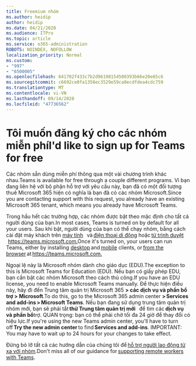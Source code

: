 ```yaml
---
title: Freemium nhóm
ms.author: heidip
author: heidip
ms.date: 04/21/2020
ms.audience: ITPro
ms.topic: article
ms.service: o365-administration
ROBOTS: NOINDEX, NOFOLLOW
localization_priority: Normal
ms.custom:
- "997"
- "6500005"
ms.openlocfilehash: 641702f433c7b2d96198154500393b66e20e65c6
ms.sourcegitcommit: c6692ce0fa1358ec3529e59ca0ecdfdea4cdc759
ms.translationtype: MT
ms.contentlocale: vi-VN
ms.lasthandoff: 09/14/2020
ms.locfileid: "47736562"
---
```

# <a name="id-like-to-sign-up-for-teams-for-free"></a><span data-ttu-id="370c9-102">Tôi muốn đăng ký cho các nhóm miễn phí</span><span class="sxs-lookup"><span data-stu-id="370c9-102">I'd like to sign up for Teams for free</span></span>

<span data-ttu-id="370c9-103">Các nhóm sẵn dùng miễn phí thông qua một vài chương trình khác nhau.</span><span class="sxs-lookup"><span data-stu-id="370c9-103">Teams is available for free through a couple different programs.</span></span> <span data-ttu-id="370c9-104">Vì bạn đang liên hệ với bộ phận hỗ trợ với yêu cầu này, bạn đã có một đối tượng thuê Microsoft 365 hiện có nghĩa là bạn đã có các nhóm Microsoft.</span><span class="sxs-lookup"><span data-stu-id="370c9-104">Since you are contacting support with this request, you already have an existing Microsoft 365 tenant, which means you already have Microsoft Teams.</span></span>

<span data-ttu-id="370c9-105">Trong hầu hết các trường hợp, các nhóm được bật theo mặc định cho tất cả người dùng của bạn.</span><span class="sxs-lookup"><span data-stu-id="370c9-105">In most cases, Teams is turned on by default for all your users.</span></span> <span data-ttu-id="370c9-106">Sau khi bật, người dùng của bạn có thể chạy nhóm, bằng cách cài đặt máy khách trên [máy tính](https://docs.microsoft.com/MicrosoftTeams/get-clients#desktop-client)   và [điện thoại di động](https://docs.microsoft.com/MicrosoftTeams/get-clients#mobile-clients) hoặc [từ trình duyệt](https://docs.microsoft.com/MicrosoftTeams/get-clients#web-client)   <https://teams.microsoft.com.></span><span class="sxs-lookup"><span data-stu-id="370c9-106">Once it's turned on, your users can run Teams, either by installing [desktop](https://docs.microsoft.com/MicrosoftTeams/get-clients#desktop-client) and [mobile](https://docs.microsoft.com/MicrosoftTeams/get-clients#mobile-clients) clients, or [from the browser](https://docs.microsoft.com/MicrosoftTeams/get-clients#web-client) at <https://teams.microsoft.com.></span></span>

<span data-ttu-id="370c9-107">Ngoại lệ này là Microsoft nhóm dành cho giáo dục (EDU).</span><span class="sxs-lookup"><span data-stu-id="370c9-107">The exception to this is Microsoft Teams for Education (EDU).</span></span> <span data-ttu-id="370c9-108">Nếu bạn có giấy phép EDU, bạn cần bật các nhóm Microsoft theo cách thủ công.</span><span class="sxs-lookup"><span data-stu-id="370c9-108">If you have an EDU license, you need to enable Microsoft Teams manually.</span></span> <span data-ttu-id="370c9-109">Để thực hiện điều này, hãy đi đến Trung tâm quản trị Microsoft 365 **> các dịch vụ và phần bổ trợ > Microsoft**.</span><span class="sxs-lookup"><span data-stu-id="370c9-109">To do this, go to the Microsoft 365 admin center **> Services and add-ins > Microsoft Teams**.</span></span> <span data-ttu-id="370c9-110">Nếu bạn đang sử dụng trung tâm quản trị nhóm mới, bạn sẽ phải tắt **thử Trung tâm quản trị mới**   để tìm các **dịch vụ và phần bổ**trợ. QUAN trọng: bạn có thể phải chờ tối đa 24 giờ để thay đổi có hiệu lực.</span><span class="sxs-lookup"><span data-stu-id="370c9-110">If you're using the new Teams admin center, you'll have to turn off **Try the new admin center** to find **Services and add-ins**. IMPORTANT: You may have to wait up to 24 hours for your changes to take effect.</span></span>

<span data-ttu-id="370c9-111">Đừng bỏ lỡ tất cả các hướng dẫn của chúng tôi để [hỗ trợ người lao động từ xa với nhóm](https://docs.microsoft.com/MicrosoftTeams/support-remote-work-with-teams).</span><span class="sxs-lookup"><span data-stu-id="370c9-111">Don't miss all of our guidance for [supporting remote workers with Teams](https://docs.microsoft.com/MicrosoftTeams/support-remote-work-with-teams).</span></span>
